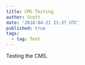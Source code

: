 ```yaml
---
title: CMS Testing
author: Scott
date: '2018-04-21 21:37 UTC'
published: true
tags:
  - tag: Test
---
```

Testing the CMS.
